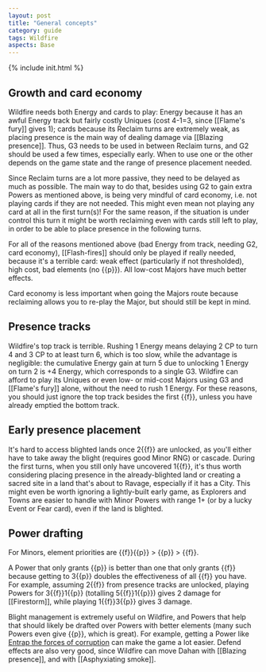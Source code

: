 ```yaml
---
layout: post
title: "General concepts"
category: guide
tags: Wildfire
aspects: Base
---
```

{% include init.html %}

## Growth and card economy

Wildfire needs both Energy and cards to play: Energy because it has an awful Energy track but fairly costly Uniques (cost 4-1=3, since [[Flame's fury]] gives 1); cards because its Reclaim turns are extremely weak, as placing presence is the main way of dealing damage via [[Blazing presence]]. Thus, G3 needs to be used in between Reclaim turns, and G2 should be used a few times, especially early. When to use one or the other depends on the game state and the range of presence placement needed.

Since Reclaim turns are a lot more passive, they need to be delayed as much as possible. The main way to do that, besides using G2 to gain extra Powers as mentioned above, is being very mindful of card economy, i.e. not playing cards if they are not needed. This might even mean not playing any card at all in the first turn(s)! For the same reason, if the situation is under control this turn it might be worth reclaiming even with cards still left to play, in order to be able to place presence in the following turns.

For all of the reasons mentioned above (bad Energy from track, needing G2, card economy), [[Flash-fires]] should only be played if really needed, because it's a terrible card: weak effect (particularly if not thresholded), high cost, bad elements (no {{p}}). All low-cost Majors have much better effects. 

Card economy is less important when going the Majors route because reclaiming allows you to re-play the Major, but should still be kept in mind.

## Presence tracks

Wildfire's top track is terrible. Rushing 1 Energy means delaying 2 CP to turn 4 and 3 CP to at least turn 6, which is too slow, 
while the advantage is negligible: the cumulative Energy gain at turn 5 due to unlocking 1 Energy on turn 2 is +4 Energy, 
which corresponds to a single G3. Wildfire can afford to play its Uniques or even low- or mid-cost Majors using G3 and [[Flame's fury]] alone, without the need to rush 1 Energy. For these reasons, you should just ignore the top track besides the first {{f}}, unless you have already emptied the bottom track.

## Early presence placement

It's hard to access blighted lands once 2{{f}} are unlocked, as you'll either have to take away the blight (requires good Minor RNG) or cascade. During the first turns, when you still only have uncovered 1{{f}}, it's thus worth considering placing presence in the already-blighted land or creating a sacred site in a land that's about to Ravage, especially if it has a City. This might even be worth ignoring a lightly-built early game, as Explorers and Towns are easier to handle with Minor Powers with range 1+ (or by a lucky Event or Fear card), even if the land is blighted.

## Power drafting 

For Minors, element priorities are {{f}}{{p}} > {{p}} > {{f}}. 

A Power that only grants {{p}} is better than one that only grants {{f}} because getting to 3{{p}} doubles the effectiveness of 
all {{f}} you have. For example, assuming 2{{f}} from presence tracks are unlocked, playing Powers for 3{{f}}1{{p}} (totalling 5{{f}}1{{p}}) gives 2 damage for [[Firestorm]], while playing 1{{f}}3{{p}} gives 3 damage.

Blight management is extremely useful on Wildfire, and Powers that help that should likely be drafted over Powers with better elements (many such Powers even give {{p}}, which is great). For example, getting a Power like [Entrap the forces of corruption](https://sick.oberien.de/?query=Entrap) can make the game a lot easier. Defend effects are also very good, since Wildfire can move Dahan with [[Blazing presence]], and with [[Asphyxiating smoke]].
